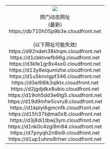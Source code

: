 ﻿<table>
  <tr></tr>
  <tr><td colspan=2 align=center><img src="https://db710h05p9b3e.cloudfront.net/Up/oGate.jpg" /></td></tr>
  <tr><td colspan=2 align=center>网门动态网址<br/>(最新)
<br>https://db710h05p9b3e.cloudfront.net
<br/><br/>(以下网址可能失效)
<br>https://d92ndeh38khqm.cloudfront.net
<br>https://d1cbktvwfb96g.cloudfront.net
<br>https://d3kfe1gr8x4so0.cloudfront.net
<br>https://d13y8eiqumiztw.cloudfront.net
<br>https://d1u5knvlgpf346.cloudfront.net
<br>https://d3ei98lk3qlktx.cloudfront.net
<br>https://d2jgdjdkx8ubio.cloudfront.net
<br>https://d19oh5dd3e6tg5.cloudfront.net
<br>https://d19d9mfw5cvru9.cloudfront.net
<br>https://d1kplyi6gmcnfk.cloudfront.net
<br>https://d15h37bjtma0x8.cloudfront.net
<br>https://d3j8di1tbwj3ym.cloudfront.net
<br>https://d1nk0c4zgi9m84.cloudfront.net
<br>https://d7pnyqh2n8io9.cloudfront.net
<br>https://d1up1uhno8rhwr.cloudfront.net
    </td>
  </tr>
</table>
